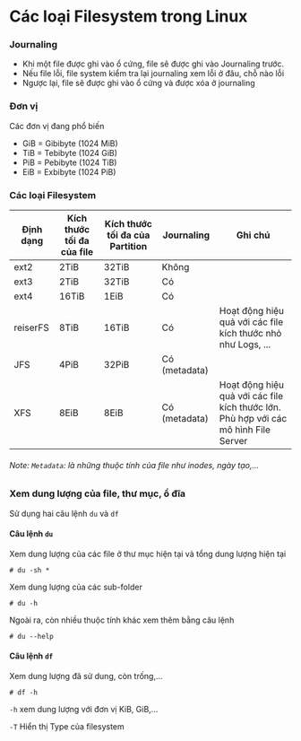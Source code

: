 # Các loại Filesystem trong Linux

### Journaling
-	Khi một file được ghi vào ổ cứng, file sẽ được ghi vào Journaling trước.
-	Nếu file lỗi, file system kiểm tra lại journaling xem lỗi ở đâu, chỗ nào lỗi
-	Ngược lại, file sẽ được ghi vào ổ cứng và được xóa ở journaling



### Đơn vị
Các đơn vị đang phổ biến

- GiB = Gibibyte (1024 MiB)
- TiB = Tebibyte (1024 GiB)
- PiB = Pebibyte (1024 TiB)
- EiB = Exbibyte (1024 PiB)


### Các loại Filesystem

Định dạng  | Kích thước tối đa của file | Kích thước tối đa của Partition | Journaling | Ghi chú |
--- | --- | --- | ---| --- |
ext2  |2TiB  |32TiB|Không||
ext3  |2TiB  |32TiB|Có||
ext4  |16TiB  |1EiB|Có||
reiserFS|8TiB |16TiB|Có|Hoạt động hiệu quả với các file kích thước nhỏ như Logs, ...|
JFS  |4PiB  |32PiB|Có (metadata)||
XFS  |8EiB  |8EiB|Có (metadata)|Hoạt động hiệu quả với các file kích thước lớn. Phù hợp với các mô hình File Server|

###### Note: `Metadata`: là những thuộc tính của file như inodes, ngày tạo,...
### Xem dung lượng của file, thư mục, ổ đĩa
Sử dụng hai câu lệnh `du` và `df`

#### Câu lệnh `du`

Xem dung lượng của các file ở thư mục hiện tại và tổng dung lượng hiện tại

`# du -sh *`


Xem dung lượng của các sub-folder

`# du -h`



Ngoài ra, còn nhiều thuộc tính khác xem thêm bằng câu lệnh

`# du --help`

#### Câu lệnh `df`

Xem dung lượng đã sử dung, còn trống,...

`# df -h`

`-h` xem dung lượng với đơn vị KiB, GiB,...

`-T` Hiển thị Type của filesystem


